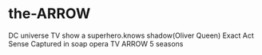 # the-ARROW
DC universe TV show a superhero.knows shadow(Oliver Queen)
Exact Act Sense Captured in soap opera TV ARROW 5 seasons
